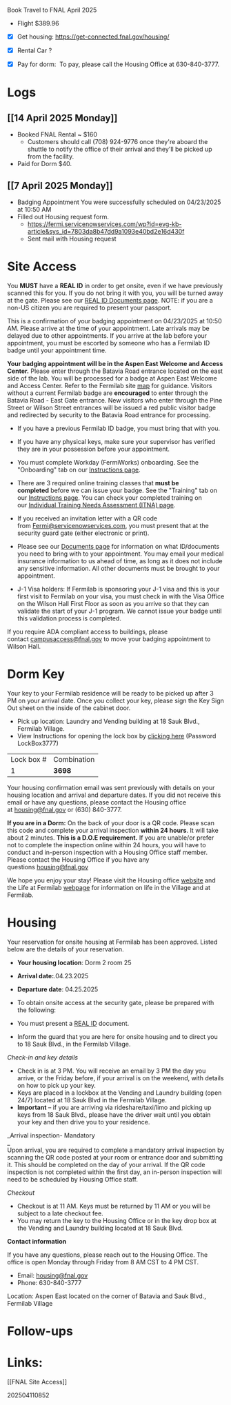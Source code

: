 Book Travel to FNAL April 2025
- Flight $389.96
- [x] Get housing:  https://get-connected.fnal.gov/housing/
- [x] Rental Car ?
- [x] Pay for dorm:  To pay, please call the Housing Office at 630-840-3777.


# Logs

## [[14 April 2025 Monday]]
- Booked FNAL Rental   ~ $160
	-  Customers should call (708) 924-9776 once they're aboard the shuttle to notify the office of their arrival and they'll be picked up from the facility.
- Paid for Dorm $40.

## [[7 April 2025 Monday]]
- Badging Appointment You were successfully scheduled on 04/23/2025 at 10:50 AM
- Filled out Housing request form.
	- https://fermi.servicenowservices.com/wp?id=evg-kb-article&sys_id=7803da8b47dd9a1093e40bd2e16d430f
	- Sent mail with Housing request

# Site Access

You **MUST** have a **REAL ID** in order to get onsite, even if we have previously scanned this for you. If you do not bring it with you, you will be turned away at the gate. Please see our [REAL ID Documents page](https://get-connected.fnal.gov/wp-content/uploads/2021/09/REALID-Documents.pdf). NOTE: if you are a non-US citizen you are required to present your passport.  
  
This is a confirmation of your badging appointment on 04/23/2025 at 10:50 AM. Please arrive at the time of your appointment. Late arrivals may be delayed due to other appointments. If you arrive at the lab before your appointment, you must be escorted by someone who has a Fermilab ID badge until your appointment time.  
  
**Your badging appointment will be in the Aspen East Welcome and Access Center.** Please enter through the Batavia Road entrance located on the east side of the lab. You will be processed for a badge at Aspen East Welcome and Access Center. Refer to the Fermilab site [map](https://news.fnal.gov/wp-content/uploads/site-map.pdf) for guidance. Visitors without a current Fermilab badge are **encouraged** to enter through the Batavia Road - East Gate entrance. New visitors who enter through the Pine Street or Wilson Street entrances will be issued a red public visitor badge and redirected by security to the Batavia Road entrance for processing.

- If you have a previous Fermilab ID badge, you must bring that with you.  
      
    
- If you have any physical keys, make sure your supervisor has verified they are in your possession before your appointment.  
      
    
- You must complete Workday (FermiWorks) onboarding. See the "Onboarding" tab on our [Instructions page](https://get-connected.fnal.gov/accessandbadging/instructions/).  
      
    
- There are 3 required online training classes that **must be completed** before we can issue your badge. See the "Training" tab on our [Instructions page](https://get-connected.fnal.gov/accessandbadging/instructions/). You can check your completed training on our [Individual Training Needs Assessment (ITNA) page](https://www-esh.fnal.gov/pls/default/itp.html).  
      
    
- If you received an invitation letter with a QR code from [Fermi@servicenowservices.com](mailto:Fermi@servicenowservices.com), you must present that at the security guard gate (either electronic or print).  
      
    
- Please see our [Documents page](https://get-connected.fnal.gov/documents/) for information on what ID/documents you need to bring with to your appointment. You may email your medical insurance information to us ahead of time, as long as it does not include any sensitive information. All other documents must be brought to your appointment.  
      
    
- J-1 Visa holders: If Fermilab is sponsoring your J-1 visa and this is your first visit to Fermilab on your visa, you must check in with the Visa Office on the Wilson Hall First Floor as soon as you arrive so that they can validate the start of your J-1 program. We cannot issue your badge until this validation process is completed.

If you require ADA compliant access to buildings, please contact [campusaccess@fnal.gov](mailto:campusaccess@fnal.gov) to move your badging appointment to Wilson Hall.

# Dorm Key

Your key to your Fermilab residence will be ready to be picked up after 3 PM on your arrival date. Once you collect your key, please sign the Key Sign Out sheet on the inside of the cabinet door.  

- Pick up location: Laundry and Vending building at 18 Sauk Blvd., Fermilab Village.
- View Instructions for opening the lock box by [clicking here](https://publicpoint.fnal.gov/get-connected/Shared%20Documents/Documents/Instructions-for-getting-housing-keys.pdf) (Password LockBox3777)

|   |   |
|---|---|
|Lock box #|Combination|
|1|**3698**|

Your housing confirmation email was sent previously with details on your housing location and arrival and departure dates. If you did not receive this email or have any questions, please contact the Housing office at [housing@fnal.gov](mailto:housing@fnal.gov) or (630) 840-3777. 

**If you are in a Dorm:** On the back of your door is a QR code. Please scan this code and complete your arrival inspection **within 24 hours**. It will take about 2 minutes. **This is a D.O.E requirement.** If you are unable/or prefer not to complete the inspection online within 24 hours, you will have to conduct and in-person inspection with a Housing Office staff member. Please contact the Housing Office if you have any questions [housing@fnal.gov](mailto:housing@fnal.gov)

We hope you enjoy your stay! Please visit the Housing office [website](https://get-connected.fnal.gov/housing) and the Life at Fermilab [webpage](https://get-connected.fnal.gov/life-at-Fermilab/) for information on life in the Village and at Fermilab.

# Housing
Your reservation for onsite housing at Fermilab has been approved. Listed below are the details of your reservation.  

- **Your housing location**: Dorm 2 room 25
- **Arrival date:**.04.23.2025
- **Departure date**: 04.25.2025

- To obtain onsite access at the security gate, please be prepared with the following:  

- You must present a [REAL ID](https://get-connected.fnal.gov/real-id-at-fermilab/) document.  
- Inform the guard that you are here for onsite housing and to direct you to 18 Sauk Blvd., in the Fermilab Village.

_Check-in and key details_ 

- Check in is at 3 PM. You will receive an email by 3 PM the day you arrive, or the Friday before, if your arrival is on the weekend, with details on how to pick up your key.   
- Keys are placed in a lockbox at the Vending and Laundry building (open 24/7) located at 18 Sauk Blvd in the Fermilab Village.   
- **Important** – if you are arriving via rideshare/taxi/limo and picking up keys from 18 Sauk Blvd., please have the driver wait until you obtain your key and then drive you to your residence. 

_Arrival inspection- Mandatory  
_  
Upon arrival, you are required to complete a mandatory arrival inspection by scanning the QR code posted at your room or entrance door and submitting it. This should be completed on the day of your arrival. If the QR code inspection is not completed within the first day, an in-person inspection will need to be scheduled by Housing Office staff.

_Checkout_  

- Checkout is at 11 AM. Keys must be returned by 11 AM or you will be subject to a late checkout fee.   
- You may return the key to the Housing Office or in the key drop box at the Vending and Laundry building located at 18 Sauk Blvd.   

**Contact information** 

If you have any questions, please reach out to the Housing Office. The office is open Monday through Friday from 8 AM CST to 4 PM CST.  

- Email: [housing@fnal.gov](mailto:housing@fnal.gov)  
- Phone: 630-840-3777  

Location: Aspen East located on the corner of Batavia and Sauk Blvd., Fermilab Village

# Follow-ups


# Links: 
[[FNAL Site Access]]



202504110852

